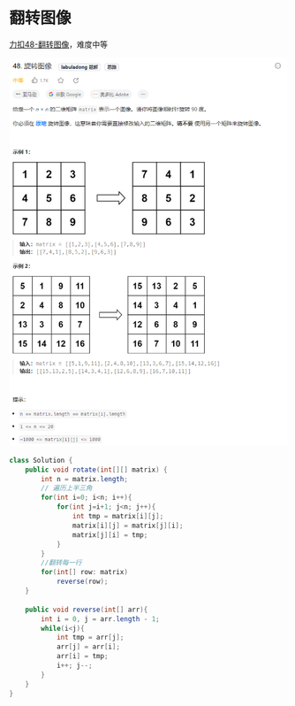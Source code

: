 # 翻转图像

[力扣48-翻转图像](https://leetcode.cn/problems/rotate-image/)，难度中等

![image-20230819204045249](https://raw.githubusercontent.com/lqyspace/mypic/master/PicBed/202308200933450.png)

```java
class Solution {
    public void rotate(int[][] matrix) {
		int n = matrix.length;
        // 遍历上半三角
        for(int i=0; i<n; i++){
            for(int j=i+1; j<n; j++){
                int tmp = matrix[i][j];
                matrix[i][j] = matrix[j][i];
                matrix[j][i] = tmp;
            }
        }
        //翻转每一行
        for(int[] row: matrix)
            reverse(row);
    }
    
    public void reverse(int[] arr){
        int i = 0, j = arr.length - 1;
        while(i<j){
            int tmp = arr[j];
            arr[j] = arr[i];
            arr[i] = tmp;
            i++; j--;
        }
    }
}
```

